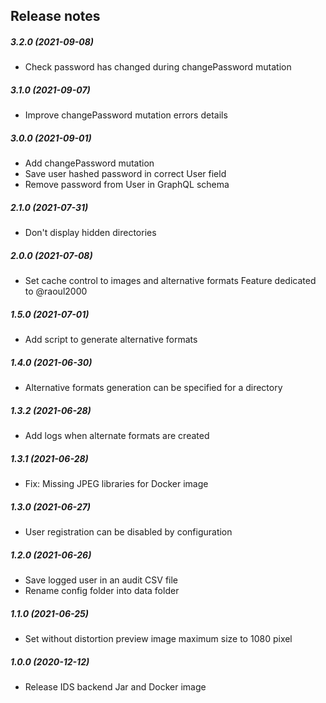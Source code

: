Release notes
-------------
##### 3.2.0 (2021-09-08)
 * Check password has changed during changePassword mutation

##### 3.1.0 (2021-09-07)
 * Improve changePassword mutation errors details

##### 3.0.0 (2021-09-01)
 * Add changePassword mutation
 * Save user hashed password in correct User field
 * Remove password from User in GraphQL schema

##### 2.1.0 (2021-07-31)
 * Don't display hidden directories

##### 2.0.0 (2021-07-08)
* Set cache control to images and alternative formats
  Feature dedicated to @raoul2000

##### 1.5.0 (2021-07-01)
* Add script to generate alternative formats

##### 1.4.0 (2021-06-30)
* Alternative formats generation can be specified for a directory

##### 1.3.2 (2021-06-28)
* Add logs when alternate formats are created

##### 1.3.1 (2021-06-28)
* Fix: Missing JPEG libraries for Docker image

##### 1.3.0 (2021-06-27)
 * User registration can be disabled by configuration

##### 1.2.0 (2021-06-26)
 * Save logged user in an audit CSV file
 * Rename config folder into data folder

##### 1.1.0 (2021-06-25)
 * Set without distortion preview image maximum size to 1080 pixel 

##### 1.0.0 (2020-12-12)
 * Release IDS backend Jar and Docker image
